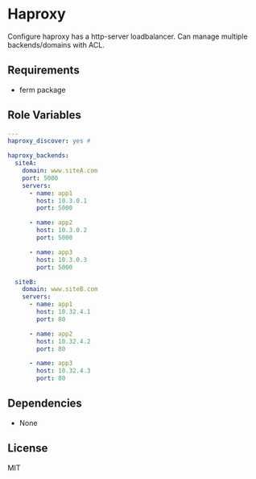Haproxy
=============

Configure haproxy has a http-server loadbalancer. Can manage multiple backends/domains with ACL.

Requirements
------------

 - ferm package

Role Variables
--------------

```yaml
---
haproxy_discover: yes #

haproxy_backends:
  siteA:
    domain: www.siteA.com
    port: 5000
    servers:
      - name: app1
        host: 10.3.0.1
        port: 5000

      - name: app2
        host: 10.3.0.2
        port: 5000

      - name: app3
        host: 10.3.0.3
        port: 5000

  siteB:
    domain: www.siteB.com
    servers:
      - name: app1
        host: 10.32.4.1
        port: 80

      - name: app2
        host: 10.32.4.2
        port: 80

      - name: app3
        host: 10.32.4.3
        port: 80


```

Dependencies
------------
 - None

License
-------

MIT
